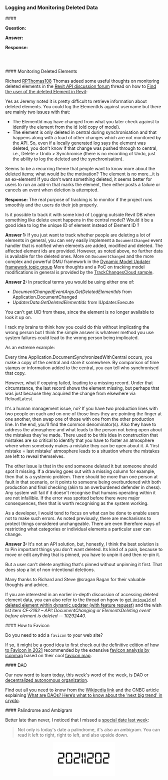 <head>
<meta http-equiv="Content-Type" content="text/html; charset=utf-8">
<link rel="stylesheet" type="text/css" href="bc.css">
<script src="https://cdn.rawgit.com/google/code-prettify/master/loader/run_prettify.js" type="text/javascript"></script>
</head>

<!---

- logging with journal vs slog
  https://forums.autodesk.com/t5/revit-api-forum/how-to-stop-slog-file-from-getting-overwritten-removing-previous/m-p/10757827

- on monitoring deleted elements by rpt:
  https://forums.autodesk.com/t5/revit-api-forum/find-the-user-of-the-deleted-element-in-revit/m-p/10743767
  10292440 [Accessing deleted elements]
  https://forums.autodesk.com/t5/revit-api-forum/get-uniqueid-of-deleted-element-within-dynamic-updater-with/m-p/10622152
  CF-2162 [API: DocumentChanging or ElementsDeleting event before element is deleted -- 10292440]

- marking and retrieving a custom element
  https://autodesk.slack.com/archives/C0SR6NAP8/p1638455279133900
  Shane Bluemel 
  Hi folks. We're currently spiking a new feature in the Revit Issues Addin where we create our own view to show additional ACC data within Revit. We've hit a bump around the view ID and wondered whether there's something in the API we haven't spotted that might be able to help us.   
  We essentially want to create our own temporary view within Revit so that we can show ACC issues which are not on the current model loaded in Revit (i.e. from linked files or from a multi-model view only available in ACC). Our current spike creates a view, populates it and deletes it on shutdown. This is all fine. However, if the view is the only one open in Revit on shutdown it'll get saved into the file. This got us thinking that we could just save a default Addins view and look for it on next load. However, we can't find a way to determine the ID that's used for the view so we won't know what we're looking for. Some questions where you may be able to help us:
  Can we create a view with a read-only name (so the user can't edit it and we can search for that)?
  Can we define a Revit View ID using a GUID somehow?
  Is there somewhere we could store the view ID used within the file so that we can retrieve it on load? We considered storing it in our own settings file but that doesn't work if the file gets sent to another user.
  Any help or advice you can offer would be much appreciated.
  Jacob Small
  This is a prime case for extensible storage in my opinion. Make a new schema and save the GUID of the view into it.
  Users will delete that view though, and if it doesn’t file into the project browser correctly there will be push back. Expect to delete and recreate the view often (even mid session).
  Also ensure that we have good product documentation on why this is in the file, and how it can be worked with, and the like. Otherwise we will have a LOT support cases around the feature.
  Shane Bluemel
  Fantastic, thanks Jacob. Yes, documentation and the options we present to the user around how they use this feature are important. We also need to be careful around the default name of the view so that it's purpose is obvious enough. Thanks for the help and advice.

- Do you need to add a `favicon` to your web site?
  If so, it might be a good idea to first check out the definitive edition
  of [how to Favicon in 2021](https://dev.to/masakudamatsu/favicon-nightmare-how-to-maintain-sanity-3al7)
  recommended by the extensive [favicon analysis by iconmap](https://iconmap.io/blog) based
  on their cool [favicon map](https://iconmap.io).

twitter:

 the #RevitAPI @AutodeskForge @AutodeskRevit #bim #DynamoBim #ForgeDevCon 

...

linkedin:

#bim #DynamoBim #ForgeDevCon #Revit #API #IFC #SDK #AI #VisualStudio #Autodesk #AEC #adsk

the [Revit API discussion forum](http://forums.autodesk.com/t5/revit-api-forum/bd-p/160) thread

<center>
<img src="img/" alt="" title="" width="600"/>
<p style="font-size: 80%; font-style:italic"></p>
</center>

-->

### Logging and Monitoring Deleted Data

####<a name="2"></a> 

**Question:** 

**Answer:** 

**Response:** 

<center>
<img src="img/.png" alt="" title="" width="100"/> <!-- 902 -->
</center>

<pre class="code">
</pre>

####<a name="3"></a> Monitoring Deleted Elements

Richard [RPThomas108](https://forums.autodesk.com/t5/user/viewprofilepage/user-id/1035859) Thomas
adeed some useful thoughts on monitoring deleted elements in
the [Revit API discussion forum](http://forums.autodesk.com/t5/revit-api-forum/bd-p/160) thread
on how to [Find the user of the deleted Element in Revit](https://forums.autodesk.com/t5/revit-api-forum/find-the-user-of-the-deleted-element-in-revit/m-p/10743767):

Yes as Jeremy noted  it is pretty difficult to retrieve information about deleted elements.
You could log the ElementIds against username but there are mainly two issues with that:

- The ElementId may have changed from what you later check against to identify the element from the id (old copy of model).
- The element is only deleted in central during synchronisation and that happens along with a load of other changes which are not monitored by the API.
So, even if a locally generated log says the element was deleted, you don't know if that change was pushed through to central, i.e., Delete > Undo > Synchronise (there is no recording of Undo, just the ability to log the deleted and the synchronisation).

Seems to be a recurring theme that people want to know more about the deleted items; what would be the motivation?
The element is no more...it is an ex-element!
If you don't want something deleted, it seems better for users to run an add-in that marks the element, then either posts a failure or cancels an event when deletion is attempted.

**Response:** The real purpose of tracking is to monitor if the project runs smoothly and the users do their job properly.

Is it possible to track it with some kind of Logging outside Revit DB when something like delete event happens in the central model?
Would it be a good idea to log the unique ID of element instead of Element ID ?

**Answer 1:** If you just want to track whether people are deleting a lot of elements in general, you can very easily implement a `DocumentChanged` event handler that is notified when elements are added, modified and deleted.
The affected element ids are provided.
However, as noted above, no further data is available for the deleted ones.
More on `DocumentChanged` and the more complex and powerful DMU framework in
the [Dynamic Model Updater framework topic group](https://thebuildingcoder.typepad.com/blog/about-the-author.html#5.31)
More thoughts and a PoC on tracking model modifications in general is provided by
the [TrackChangesCloud sample](https://thebuildingcoder.typepad.com/blog/2016/03/implementing-the-trackchangescloud-external-event.html).

**Answer 2:** In practical terms you would be using either one of:

- *DocumentChangedEventArgs.GetDeletedElementIds* from Application.DocumentChanged
- *UpdaterData.GetDeletedElementIds* from IUpdater.Execute

You can't get UID from these, since the element is no longer available to look it up on.

I rack my brains to think how you could do this without implicating the wrong person but I think the simple answer is whatever method you use system failures could lead to the wrong person being implicated.

As an extreme example:

Every time Application.DocumentSynchronizedWithCentral occurs, you make a copy of the central and store it somewhere.
By comparison of time stamps or information added to the central, you can tell who synchronised that copy.

However, what if copying failed, leading to a missing record.
Under that circumstance, the last record shows the element missing, but perhaps that was just because they acquired the change from elsewhere via ReloadLatest.

It's a human management issue, no?
If you have two production lines with two people on each and on one of those lines they are pointing the finger at one another, then swap one of those with one from the other production line.
In the end, you'll find the common denominator(s).
Also they have to address the atmosphere and what leads to the person not being open about the mistakes they've made.
There used to be this idea in construction that mistakes are so critical to identify that you have to foster an atmosphere where when somebody makes a mistake they can be open about it.
A 'first mistake = last mistake' atmosphere leads to a situation where the mistakes are left to reveal themselves.

The other issue is that in the end someone deleted it but someone should spot it missing.
If a drawing goes out with a missing column for example, then that is a systemic problem.
There should be more than one person at fault in that scenario, or it points to someone being overburdened with both production and final checking (akin to an overburdened defender in chess).
Any system will fail if it doesn't recognise that humans operating within it are not infallible.
If the error was spotted before there were major consequences, then that is worth recognising as the system working.

As a developer, I would tend to focus on what can be done to enable users not to make such errors.
As noted previously, there are mechanisms to protect things considered unchangeable.
There are even therefore ways of restricting what categories or individual elements a particular user can change.

**Answer 3:** It's not an API solution, but, honestly, I think the best solution is to Pin important things you don't want deleted.
Its kind of a pain, because to move or edit anything that is pinned, you have to unpin it and then re-pin it.

But a user can't delete anything that's pinned without unpinning it first.
That does stop a lot of non-intentional deletions.

Many thanks to Richard and Steve @sragan Ragan for their valuable thoughts and advice.

If you are interested in an earlier in-depth discussion of accessing deleted element data, you can also refer to the thread on hgow
to [get `UniqueId` of deleted element within dynamic updater (with feature request)](https://forums.autodesk.com/t5/revit-api-forum/get-uniqueid-of-deleted-element-within-dynamic-updater-with/m-p/10622152) and
the wish list item *CF-2162 &ndash; API: DocumentChanging or ElementsDeleting event before element is deleted -- 10292440*.


####<a name="4"></a> How to Favicon

Do you need to add a `favicon` to your web site?

If so, it might be a good idea to first check out the definitive edition
of [how to Favicon in 2021](https://dev.to/masakudamatsu/favicon-nightmare-how-to-maintain-sanity-3al7)
recommended by the extensive [favicon analysis by iconmap](https://iconmap.io/blog) based
on their cool [favicon map](https://iconmap.io).

####<a name="5"></a> DAO

Our new word to learn today, this week's word of the week, is DAO
or [decentralized autonomous organization](https://en.wikipedia.org/wiki/Decentralized_autonomous_organization).

Find out all you need to know from
the [Wikipedia link](https://en.wikipedia.org/wiki/Decentralized_autonomous_organization) and
the CNBC article explaining [What are DAOs? Here’s what to know about the 'next big trend' in crypto](https://www.cnbc.com/2021/10/25/what-are-daos-what-to-know-about-the-next-big-trend-in-crypto.html).

####<a name="6"></a> Palindrome and Ambigram

Better late than never, I noticed that I missed
a [special date last week](https://twitter.com/MLKessel/status/1466416660458491913?s=20):

> Not only is today's date a palindrome, it's also an ambigram.
You can read it left to right, right to left, and also upside down.

<center>
<img src="img/20211202.png" alt="Palindrome date" title="Palindrome date" width="200"/> <!-- 398 -->
</center>

